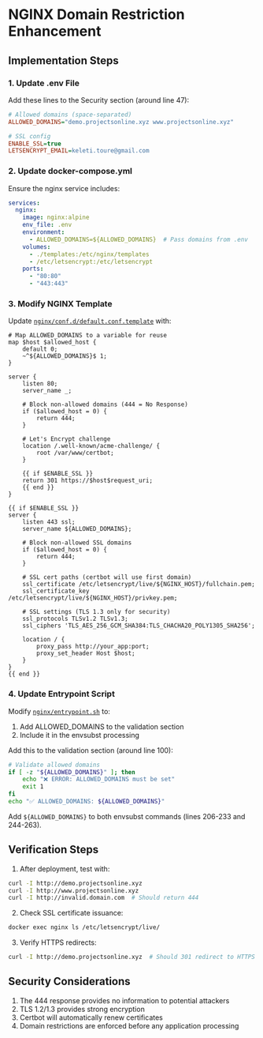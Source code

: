 # NGINX Domain Restriction Enhancement

## Implementation Steps

### 1. Update .env File
Add these lines to the Security section (around line 47):
```ini
# Allowed domains (space-separated)
ALLOWED_DOMAINS="demo.projectsonline.xyz www.projectsonline.xyz"

# SSL config
ENABLE_SSL=true
LETSENCRYPT_EMAIL=keleti.toure@gmail.com
```

### 2. Update docker-compose.yml
Ensure the nginx service includes:
```yaml
services:
  nginx:
    image: nginx:alpine
    env_file: .env
    environment:
      - ALLOWED_DOMAINS=${ALLOWED_DOMAINS}  # Pass domains from .env
    volumes:
      - ./templates:/etc/nginx/templates
      - /etc/letsencrypt:/etc/letsencrypt
    ports:
      - "80:80"
      - "443:443"
```

### 3. Modify NGINX Template
Update [`nginx/conf.d/default.conf.template`](nginx/conf.d/default.conf.template:1) with:

```nginx
# Map ALLOWED_DOMAINS to a variable for reuse
map $host $allowed_host {
    default 0;
    ~^${ALLOWED_DOMAINS}$ 1;
}

server {
    listen 80;
    server_name _;

    # Block non-allowed domains (444 = No Response)
    if ($allowed_host = 0) {
        return 444;
    }

    # Let's Encrypt challenge
    location /.well-known/acme-challenge/ {
        root /var/www/certbot;
    }

    {{ if $ENABLE_SSL }}
    return 301 https://$host$request_uri;
    {{ end }}
}

{{ if $ENABLE_SSL }}
server {
    listen 443 ssl;
    server_name ${ALLOWED_DOMAINS};

    # Block non-allowed SSL domains
    if ($allowed_host = 0) {
        return 444;
    }

    # SSL cert paths (certbot will use first domain)
    ssl_certificate /etc/letsencrypt/live/${NGINX_HOST}/fullchain.pem;
    ssl_certificate_key /etc/letsencrypt/live/${NGINX_HOST}/privkey.pem;

    # SSL settings (TLS 1.3 only for security)
    ssl_protocols TLSv1.2 TLSv1.3;
    ssl_ciphers 'TLS_AES_256_GCM_SHA384:TLS_CHACHA20_POLY1305_SHA256';

    location / {
        proxy_pass http://your_app:port;
        proxy_set_header Host $host;
    }
}
{{ end }}
```

### 4. Update Entrypoint Script
Modify [`nginx/entrypoint.sh`](nginx/entrypoint.sh:1) to:
1. Add ALLOWED_DOMAINS to the validation section
2. Include it in the envsubst processing

Add this to the validation section (around line 100):
```bash
# Validate allowed domains
if [ -z "${ALLOWED_DOMAINS}" ]; then
    echo "❌ ERROR: ALLOWED_DOMAINS must be set"
    exit 1
fi
echo "✅ ALLOWED_DOMAINS: ${ALLOWED_DOMAINS}"
```

Add `${ALLOWED_DOMAINS}` to both envsubst commands (lines 206-233 and 244-263).

## Verification Steps

1. After deployment, test with:
```bash
curl -I http://demo.projectsonline.xyz
curl -I http://www.projectsonline.xyz 
curl -I http://invalid.domain.com  # Should return 444
```

2. Check SSL certificate issuance:
```bash
docker exec nginx ls /etc/letsencrypt/live/
```

3. Verify HTTPS redirects:
```bash
curl -I http://demo.projectsonline.xyz  # Should 301 redirect to HTTPS
```

## Security Considerations

1. The 444 response provides no information to potential attackers
2. TLS 1.2/1.3 provides strong encryption
3. Certbot will automatically renew certificates
4. Domain restrictions are enforced before any application processing